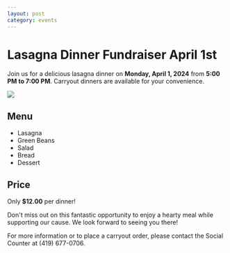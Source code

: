 ```yaml
---
layout: post
category: events
---
```






# Lasagna Dinner Fundraiser April 1st

Join us for a delicious lasagna dinner on **Monday, April 1, 2024** from **5:00 PM to 7:00 PM**. Carryout dinners are available for your convenience.

![](lasagna.jpg)

## Menu
- Lasagna
- Green Beans
- Salad
- Bread
- Dessert

## Price
Only **$12.00** per dinner!

Don't miss out on this fantastic opportunity to enjoy a hearty meal while supporting our cause. We look forward to seeing you there!

For more information or to place a carryout order, please contact the Social Counter at (419) 677-0706.
